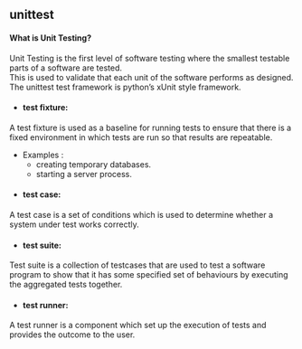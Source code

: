 ## unittest

#### What is Unit Testing?
Unit Testing is the first level of software testing where the smallest testable parts of a software are tested. <br> This is used to validate that each unit of the software performs as designed.<br>
The unittest test framework is python’s xUnit style framework.

- #### test fixture:
A test fixture is used as a baseline for running tests to ensure that there is a fixed environment in which tests are run so that results are repeatable.
- Examples :
  - creating temporary databases.
  - starting a server process.
- #### test case:
A test case is a set of conditions which is used to determine whether a system under test works correctly.
- #### test suite:
Test suite is a collection of testcases that are used to test a software program to show that it has some specified set of behaviours by executing the aggregated tests together.
- #### test runner:
A test runner is a component which set up the execution of tests and provides the outcome to the user.
